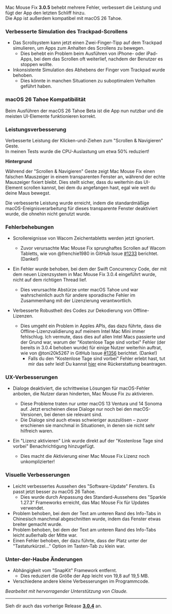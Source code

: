 Mac Mouse Fix **3.0.5** behebt mehrere Fehler, verbessert die Leistung und fügt der App den letzten Schliff hinzu. \
Die App ist außerdem kompatibel mit macOS 26 Tahoe.

### Verbesserte Simulation des Trackpad-Scrollens

- Das Scrollsystem kann jetzt einen Zwei-Finger-Tipp auf dem Trackpad simulieren, um Apps zum Anhalten des Scrollens zu bewegen.
    - Dies behebt ein Problem beim Ausführen von iPhone- oder iPad-Apps, bei dem das Scrollen oft weiterlief, nachdem der Benutzer es stoppen wollte.
- Inkonsistente Simulation des Abhebens der Finger vom Trackpad wurde behoben.
    - Dies könnte in manchen Situationen zu suboptimalem Verhalten geführt haben.



### macOS 26 Tahoe Kompatibilität

Beim Ausführen der macOS 26 Tahoe Beta ist die App nun nutzbar und die meisten UI-Elemente funktionieren korrekt.



### Leistungsverbesserung

Verbesserte Leistung der Klicken-und-Ziehen zum "Scrollen & Navigieren" Geste. \
In meinen Tests wurde die CPU-Auslastung um etwa 50% reduziert!

**Hintergrund**

Während der "Scrollen & Navigieren" Geste zeigt Mac Mouse Fix einen falschen Mauszeiger in einem transparenten Fenster an, während der echte Mauszeiger fixiert bleibt. Dies stellt sicher, dass du weiterhin das UI-Element scrollen kannst, bei dem du angefangen hast, egal wie weit du deine Maus bewegst.

Die verbesserte Leistung wurde erreicht, indem die standardmäßige macOS-Ereignisverarbeitung für dieses transparente Fenster deaktiviert wurde, die ohnehin nicht genutzt wurde.





### Fehlerbehebungen

- Scrollereignisse von Wacom Zeichentabletts werden jetzt ignoriert.
    - Zuvor verursachte Mac Mouse Fix sprunghaftes Scrollen auf Wacom Tabletts, wie von @frenchie1980 in GitHub Issue [#1233](https://github.com/noah-nuebling/mac-mouse-fix/issues/1233) berichtet. (Danke!)
    
- Ein Fehler wurde behoben, bei dem der Swift Concurrency Code, der mit dem neuen Lizenzsystem in Mac Mouse Fix 3.0.4 eingeführt wurde, nicht auf dem richtigen Thread lief.
    - Dies verursachte Abstürze unter macOS Tahoe und war wahrscheinlich auch für andere sporadische Fehler im Zusammenhang mit der Lizenzierung verantwortlich.
- Verbesserte Robustheit des Codes zur Dekodierung von Offline-Lizenzen.
    - Dies umgeht ein Problem in Apples APIs, das dazu führte, dass die Offline-Lizenzvalidierung auf meinem Intel Mac Mini immer fehlschlug. Ich vermute, dass dies auf allen Intel Macs passierte und der Grund war, warum der "Kostenlose Tage sind vorbei" Fehler (der bereits in 3.0.4 behoben wurde) für einige Nutzer weiterhin auftrat, wie von @toni20k5267 in GitHub Issue [#1356](https://github.com/noah-nuebling/mac-mouse-fix/issues/1356) berichtet. (Danke!)
        - Falls du den "Kostenlose Tage sind vorbei" Fehler erlebt hast, tut mir das sehr leid! Du kannst [hier](https://redirect.macmousefix.com/?target=mmf-apply-for-refund) eine Rückerstattung beantragen.
     
     

### UX-Verbesserungen

- Dialoge deaktiviert, die schrittweise Lösungen für macOS-Fehler anboten, die Nutzer daran hinderten, Mac Mouse Fix zu aktivieren.
    - Diese Probleme traten nur unter macOS 13 Ventura und 14 Sonoma auf. Jetzt erscheinen diese Dialoge nur noch bei den macOS-Versionen, bei denen sie relevant sind.
    - Die Dialoge sind auch etwas schwieriger auszulösen – zuvor erschienen sie manchmal in Situationen, in denen sie nicht sehr hilfreich waren.
    
- Ein "Lizenz aktivieren" Link wurde direkt auf der "Kostenlose Tage sind vorbei" Benachrichtigung hinzugefügt.
    - Dies macht die Aktivierung einer Mac Mouse Fix Lizenz noch unkomplizierter!

### Visuelle Verbesserungen

- Leicht verbessertes Aussehen des "Software-Update" Fensters. Es passt jetzt besser zu macOS 26 Tahoe.
    - Dies wurde durch Anpassung des Standard-Aussehens des "Sparkle 1.27.3" Frameworks erreicht, das Mac Mouse Fix für Updates verwendet.
- Problem behoben, bei dem der Text am unteren Rand des Info-Tabs in Chinesisch manchmal abgeschnitten wurde, indem das Fenster etwas breiter gemacht wurde.
- Problem behoben, bei dem der Text am unteren Rand des Info-Tabs leicht außerhalb der Mitte war.
- Einen Fehler behoben, der dazu führte, dass der Platz unter der "Tastaturkürzel..." Option im Tasten-Tab zu klein war.

### Unter-der-Haube Änderungen

- Abhängigkeit vom "SnapKit" Framework entfernt.
    - Dies reduziert die Größe der App leicht von 19,8 auf 19,5 MB.
- Verschiedene andere kleine Verbesserungen im Programmcode.

*Bearbeitet mit hervorragender Unterstützung von Claude.*

---

Sieh dir auch das vorherige Release [**3.0.4**](https://github.com/noah-nuebling/mac-mouse-fix/releases/tag/3.0.4) an.